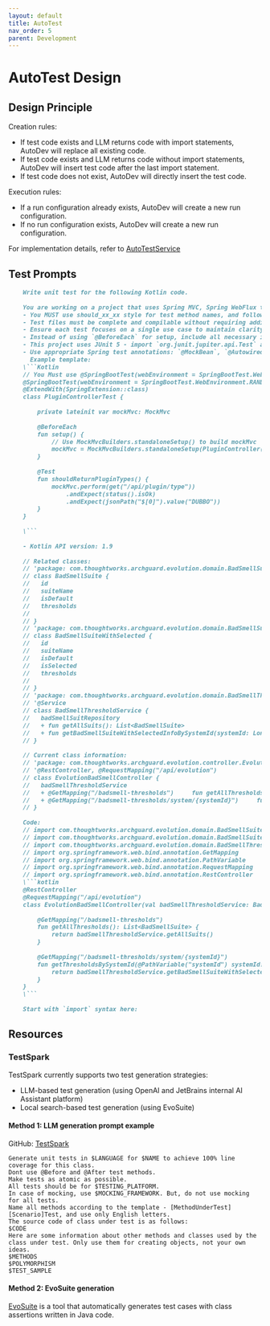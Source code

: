 ```yaml
---
layout: default
title: AutoTest
nav_order: 5
parent: Development
---
```


# AutoTest Design

## Design Principle 

Creation rules:

- If test code exists and LLM returns code with import statements, AutoDev will replace all existing code.
- If test code exists and LLM returns code without import statements, AutoDev will insert test code after the last import statement.
- If test code does not exist, AutoDev will directly insert the test code.

Execution rules:

- If a run configuration already exists, AutoDev will create a new run configuration.
- If no run configuration exists, AutoDev will create a new run configuration.

For implementation details, refer to [AutoTestService](https://github.com/unit-mesh/auto-dev/blob/master/src/main/kotlin/cc/unitmesh/devti/provider/AutoTestService.kt) 

## Test Prompts

```markdown
    Write unit test for the following Kotlin code.
    
    You are working on a project that uses Spring MVC, Spring WebFlux to build RESTful APIs.
    - You MUST use should_xx_xx style for test method names, and follow given-when-then structure.
    - Test files must be complete and compilable without requiring additional modifications.
    - Ensure each test focuses on a single use case to maintain clarity and readability.
    - Instead of using `@BeforeEach` for setup, include all necessary initialization within individual test methods. Do not write parameterized tests.
    - This project uses JUnit 5 - import `org.junit.jupiter.api.Test` and use `@Test` annotation.
    - Use appropriate Spring test annotations: `@MockBean`, `@Autowired`, `@WebMvcTest`, `@DataJpaTest`, `@AutoConfigureTestDatabase`, `@AutoConfigureMockMvc`, `@SpringBootTest`, etc.
      Example template:
    \```Kotlin
    // You Must use @SpringBootTest(webEnvironment = SpringBootTest.WebEnvironment.RANDOM_PORT)
    @SpringBootTest(webEnvironment = SpringBootTest.WebEnvironment.RANDOM_PORT)
    @ExtendWith(SpringExtension::class)
    class PluginControllerTest {
    
        private lateinit var mockMvc: MockMvc
    
        @BeforeEach
        fun setup() {
            // Use MockMvcBuilders.standaloneSetup() to build mockMvc
            mockMvc = MockMvcBuilders.standaloneSetup(PluginController()).build()
        }
    
        @Test
        fun shouldReturnPluginTypes() {
            mockMvc.perform(get("/api/plugin/type"))
                .andExpect(status().isOk)
                .andExpect(jsonPath("$[0]").value("DUBBO"))
        }
    }
    
    \```
    
    - Kotlin API version: 1.9
    
    // Related classes:
    // 'package: com.thoughtworks.archguard.evolution.domain.BadSmellSuite
    // class BadSmellSuite {
    //   id
    //   suiteName
    //   isDefault
    //   thresholds
    //   
    // }
    // 'package: com.thoughtworks.archguard.evolution.domain.BadSmellSuiteWithSelected
    // class BadSmellSuiteWithSelected {
    //   id
    //   suiteName
    //   isDefault
    //   isSelected
    //   thresholds
    //   
    // }
    // 'package: com.thoughtworks.archguard.evolution.domain.BadSmellThresholdService
    // '@Service
    // class BadSmellThresholdService {
    //   badSmellSuitRepository
    //   + fun getAllSuits(): List<BadSmellSuite>
    //   + fun getBadSmellSuiteWithSelectedInfoBySystemId(systemId: Long): List<BadSmellSuiteWithSelected>
    // }
    
    // Current class information:
    // 'package: com.thoughtworks.archguard.evolution.controller.EvolutionBadSmellController
    // '@RestController, @RequestMapping("/api/evolution")
    // class EvolutionBadSmellController {
    //   badSmellThresholdService
    //   + @GetMapping("/badsmell-thresholds")     fun getAllThresholds(): List<BadSmellSuite>
    //   + @GetMapping("/badsmell-thresholds/system/{systemId}")     fun getThresholdsBySystemId(@PathVariable("systemId") systemId: Long): List<BadSmellSuiteWithSelected>
    // }
    
    Code:
    // import com.thoughtworks.archguard.evolution.domain.BadSmellSuite
    // import com.thoughtworks.archguard.evolution.domain.BadSmellSuiteWithSelected
    // import com.thoughtworks.archguard.evolution.domain.BadSmellThresholdService
    // import org.springframework.web.bind.annotation.GetMapping
    // import org.springframework.web.bind.annotation.PathVariable
    // import org.springframework.web.bind.annotation.RequestMapping
    // import org.springframework.web.bind.annotation.RestController
    \```kotlin
    @RestController
    @RequestMapping("/api/evolution")
    class EvolutionBadSmellController(val badSmellThresholdService: BadSmellThresholdService) {
    
        @GetMapping("/badsmell-thresholds")
        fun getAllThresholds(): List<BadSmellSuite> {
            return badSmellThresholdService.getAllSuits()
        }
    
        @GetMapping("/badsmell-thresholds/system/{systemId}")
        fun getThresholdsBySystemId(@PathVariable("systemId") systemId: Long): List<BadSmellSuiteWithSelected> {
            return badSmellThresholdService.getBadSmellSuiteWithSelectedInfoBySystemId(systemId)
        }
    }
    \```
    
    Start with `import` syntax here:
```

## Resources

### TestSpark

TestSpark currently supports two test generation strategies:
- LLM-based test generation (using OpenAI and JetBrains internal AI Assistant platform)
- Local search-based test generation (using EvoSuite)

#### Method 1: LLM generation prompt example

GitHub: [TestSpark](https://github.com/JetBrains-Research/TestSpark/blob/development/src/main/resources/defaults/TestSpark.properties)

```vtl
Generate unit tests in $LANGUAGE for $NAME to achieve 100% line coverage for this class.
Dont use @Before and @After test methods.
Make tests as atomic as possible.
All tests should be for $TESTING_PLATFORM.
In case of mocking, use $MOCKING_FRAMEWORK. But, do not use mocking for all tests.
Name all methods according to the template - [MethodUnderTest][Scenario]Test, and use only English letters.
The source code of class under test is as follows:
$CODE
Here are some information about other methods and classes used by the class under test. Only use them for creating objects, not your own ideas.
$METHODS
$POLYMORPHISM
$TEST_SAMPLE
```

#### Method 2: EvoSuite generation 

[EvoSuite](https://www.evosuite.org/) is a tool that automatically generates test cases with class assertions written in Java code.
